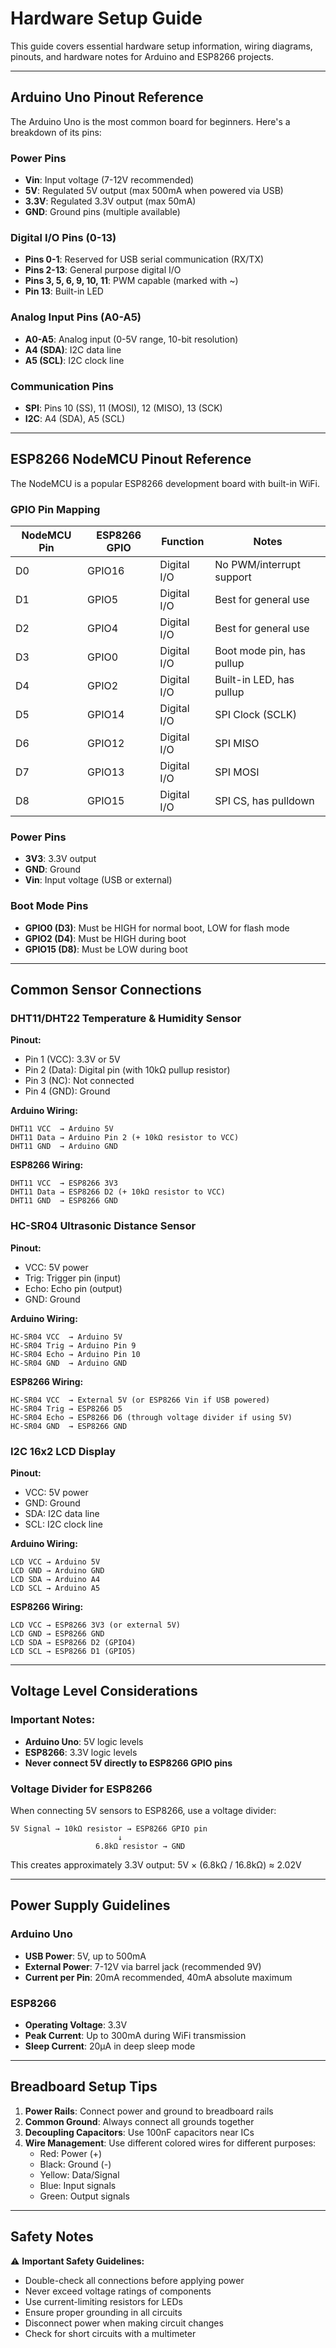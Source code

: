 # Hardware Setup Guide

This guide covers essential hardware setup information, wiring diagrams, pinouts, and hardware notes for Arduino and ESP8266 projects.

---

## Arduino Uno Pinout Reference

The Arduino Uno is the most common board for beginners. Here's a breakdown of its pins:

### Power Pins

- **Vin**: Input voltage (7-12V recommended)
- **5V**: Regulated 5V output (max 500mA when powered via USB)
- **3.3V**: Regulated 3.3V output (max 50mA)
- **GND**: Ground pins (multiple available)

### Digital I/O Pins (0-13)

- **Pins 0-1**: Reserved for USB serial communication (RX/TX)
- **Pins 2-13**: General purpose digital I/O
- **Pins 3, 5, 6, 9, 10, 11**: PWM capable (marked with ~)
- **Pin 13**: Built-in LED

### Analog Input Pins (A0-A5)

- **A0-A5**: Analog input (0-5V range, 10-bit resolution)
- **A4 (SDA)**: I2C data line
- **A5 (SCL)**: I2C clock line

### Communication Pins

- **SPI**: Pins 10 (SS), 11 (MOSI), 12 (MISO), 13 (SCK)
- **I2C**: A4 (SDA), A5 (SCL)

---

## ESP8266 NodeMCU Pinout Reference

The NodeMCU is a popular ESP8266 development board with built-in WiFi.

### GPIO Pin Mapping

| NodeMCU Pin | ESP8266 GPIO | Function    | Notes                     |
| ----------- | ------------ | ----------- | ------------------------- |
| D0          | GPIO16       | Digital I/O | No PWM/interrupt support  |
| D1          | GPIO5        | Digital I/O | Best for general use      |
| D2          | GPIO4        | Digital I/O | Best for general use      |
| D3          | GPIO0        | Digital I/O | Boot mode pin, has pullup |
| D4          | GPIO2        | Digital I/O | Built-in LED, has pullup  |
| D5          | GPIO14       | Digital I/O | SPI Clock (SCLK)          |
| D6          | GPIO12       | Digital I/O | SPI MISO                  |
| D7          | GPIO13       | Digital I/O | SPI MOSI                  |
| D8          | GPIO15       | Digital I/O | SPI CS, has pulldown      |

### Power Pins

- **3V3**: 3.3V output
- **GND**: Ground
- **Vin**: Input voltage (USB or external)

### Boot Mode Pins

- **GPIO0 (D3)**: Must be HIGH for normal boot, LOW for flash mode
- **GPIO2 (D4)**: Must be HIGH during boot
- **GPIO15 (D8)**: Must be LOW during boot

---

## Common Sensor Connections

### DHT11/DHT22 Temperature & Humidity Sensor

**Pinout:**

- Pin 1 (VCC): 3.3V or 5V
- Pin 2 (Data): Digital pin (with 10kΩ pullup resistor)
- Pin 3 (NC): Not connected
- Pin 4 (GND): Ground

**Arduino Wiring:**

```
DHT11 VCC  → Arduino 5V
DHT11 Data → Arduino Pin 2 (+ 10kΩ resistor to VCC)
DHT11 GND  → Arduino GND
```

**ESP8266 Wiring:**

```
DHT11 VCC  → ESP8266 3V3
DHT11 Data → ESP8266 D2 (+ 10kΩ resistor to VCC)
DHT11 GND  → ESP8266 GND
```

### HC-SR04 Ultrasonic Distance Sensor

**Pinout:**

- VCC: 5V power
- Trig: Trigger pin (input)
- Echo: Echo pin (output)
- GND: Ground

**Arduino Wiring:**

```
HC-SR04 VCC  → Arduino 5V
HC-SR04 Trig → Arduino Pin 9
HC-SR04 Echo → Arduino Pin 10
HC-SR04 GND  → Arduino GND
```

**ESP8266 Wiring:**

```
HC-SR04 VCC  → External 5V (or ESP8266 Vin if USB powered)
HC-SR04 Trig → ESP8266 D5
HC-SR04 Echo → ESP8266 D6 (through voltage divider if using 5V)
HC-SR04 GND  → ESP8266 GND
```

### I2C 16x2 LCD Display

**Pinout:**

- VCC: 5V power
- GND: Ground
- SDA: I2C data line
- SCL: I2C clock line

**Arduino Wiring:**

```
LCD VCC → Arduino 5V
LCD GND → Arduino GND
LCD SDA → Arduino A4
LCD SCL → Arduino A5
```

**ESP8266 Wiring:**

```
LCD VCC → ESP8266 3V3 (or external 5V)
LCD GND → ESP8266 GND
LCD SDA → ESP8266 D2 (GPIO4)
LCD SCL → ESP8266 D1 (GPIO5)
```

---

## Voltage Level Considerations

### Important Notes:

- **Arduino Uno**: 5V logic levels
- **ESP8266**: 3.3V logic levels
- **Never connect 5V directly to ESP8266 GPIO pins**

### Voltage Divider for ESP8266

When connecting 5V sensors to ESP8266, use a voltage divider:

```
5V Signal → 10kΩ resistor → ESP8266 GPIO pin
                        ↓
                   6.8kΩ resistor → GND
```

This creates approximately 3.3V output: 5V × (6.8kΩ / 16.8kΩ) ≈ 2.02V

---

## Power Supply Guidelines

### Arduino Uno

- **USB Power**: 5V, up to 500mA
- **External Power**: 7-12V via barrel jack (recommended 9V)
- **Current per Pin**: 20mA recommended, 40mA absolute maximum

### ESP8266

- **Operating Voltage**: 3.3V
- **Peak Current**: Up to 300mA during WiFi transmission
- **Sleep Current**: 20µA in deep sleep mode

---

## Breadboard Setup Tips

1. **Power Rails**: Connect power and ground to breadboard rails
2. **Common Ground**: Always connect all grounds together
3. **Decoupling Capacitors**: Use 100nF capacitors near ICs
4. **Wire Management**: Use different colored wires for different purposes:
   - Red: Power (+)
   - Black: Ground (-)
   - Yellow: Data/Signal
   - Blue: Input signals
   - Green: Output signals

---

## Safety Notes

⚠️ **Important Safety Guidelines:**

- Double-check all connections before applying power
- Never exceed voltage ratings of components
- Use current-limiting resistors for LEDs
- Ensure proper grounding in all circuits
- Disconnect power when making circuit changes
- Check for short circuits with a multimeter
